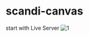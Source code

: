 # scandi-canvas

start with Live Server
![1](https://user-images.githubusercontent.com/66990552/206861787-f9529670-de1c-4876-9ae3-049791f3c132.png)
